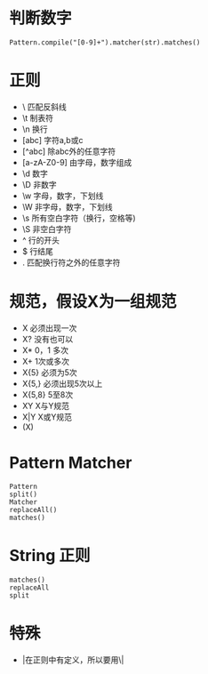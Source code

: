 # 判断数字 
```
Pattern.compile("[0-9]+").matcher(str).matches()
```

# 正则
* \\ 匹配反斜线
* \t 制表符
* \n 换行
* [abc] 字符a,b或c
* [^abc] 除abc外的任意字符
* [a-zA-Z0-9] 由字母，数字组成
* \d 数字
* \D 非数字
* \w 字母，数字，下划线
* \W 非字母，数字，下划线
* \s 所有空白字符（换行，空格等)
* \S 非空白字符
* ^ 行的开头
* $ 行结尾
* . 匹配换行符之外的任意字符

# 规范，假设X为一组规范
* X 必须出现一次
* X? 没有也可以
* X* 0，1 多次
* X+ 1次或多次
* X{5} 必须为5次
* X{5,} 必须出现5次以上
* X{5,8} 5至8次
* XY X与Y规范 
* X|Y X或Y规范
* (X)
# Pattern Matcher
```
Pattern
split()
Matcher
replaceAll()
matches()
```

# String 正则
```
matches()
replaceAll
split
```

# 特殊
* |在正则中有定义，所以要用\\|
